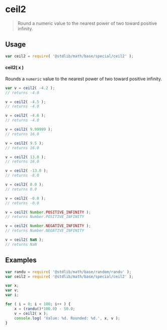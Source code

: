 # ceil2

> Round a numeric value to the nearest power of two toward positive infinity.


<section class="usage">

## Usage

``` javascript
var ceil2 = require( '@stdlib/math/base/special/ceil2' );
```

#### ceil2( x )

Rounds a `numeric` value to the nearest power of two toward positive infinity.

``` javascript
var v = ceil2( -4.2 );
// returns -4.0

v = ceil2( -4.5 );
// returns -4.0

v = ceil2( -4.6 );
// returns -4.0

v = ceil2( 9.99999 );
// returns 16.0

v = ceil2( 9.5 );
// returns 16.0

v = ceil2( 13.0 );
// returns 16.0

v = ceil2( -13.0 );
// returns -8.0

v = ceil2( 0.0 );
// returns 0.0

v = ceil2( -0.0 );
// returns -0.0

v = ceil2( Number.POSITIVE_INFINITY );
// returns Number.POSITIVE_INFINITY

v = ceil2( Number.NEGATIVE_INFINITY );
// returns Number.NEGATIVE_INFINITY

v = ceil2( NaN );
// returns NaN
```

</section>

<!-- /.usage -->


<section class="examples">

## Examples

``` javascript
var randu = require( '@stdlib/math/base/random/randu' );
var ceil2 = require( '@stdlib/math/base/special/ceil2' );

var x;
var v;
var i;

for ( i = 0; i < 100; i++ ) {
    x = (randu()*100.0) - 50.0;
    v = ceil2( x );
    console.log( 'Value: %d. Rounded: %d.', x, v );
}
```

</section>

<!-- /.examples -->


<section class="links">

</section>

<!-- /.links -->
